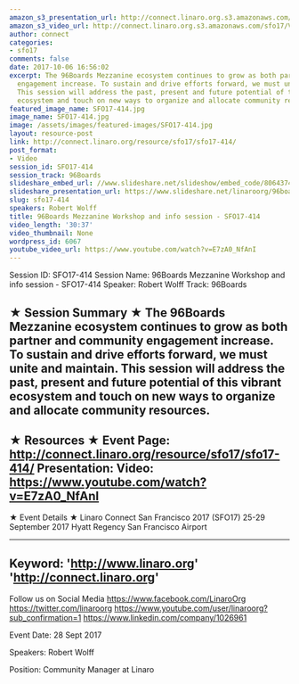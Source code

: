 ```yaml
---
amazon_s3_presentation_url: http://connect.linaro.org.s3.amazonaws.com/sfo17/Presentations/SFO17-414.pdf
amazon_s3_video_url: http://connect.linaro.org.s3.amazonaws.com/sfo17/Videos/SFO17-414%20-%2096Boards%20Mezzanine%20Workshop%20and%20info%20session.mp4
author: connect
categories:
- sfo17
comments: false
date: 2017-10-06 16:56:02
excerpt: The 96Boards Mezzanine ecosystem continues to grow as both partner and community
  engagement increase. To sustain and drive efforts forward, we must unite and maintain.
  This session will address the past, present and future potential of this vibrant
  ecosystem and touch on new ways to organize and allocate community resources.
featured_image_name: SFO17-414.jpg
image_name: SFO17-414.jpg
image: /assets/images/featured-images/SFO17-414.jpg
layout: resource-post
link: http://connect.linaro.org/resource/sfo17/sfo17-414/
post_format:
- Video
session_id: SFO17-414
session_track: 96Boards
slideshare_embed_url: //www.slideshare.net/slideshow/embed_code/80643748
slideshare_presentation_url: https://www.slideshare.net/linaroorg/96boards-mezzanine-workshop-and-info-session-sfo17414
slug: sfo17-414
speakers: Robert Wolff
title: 96Boards Mezzanine Workshop and info session - SFO17-414
video_length: '30:37'
video_thumbnail: None
wordpress_id: 6067
youtube_video_url: https://www.youtube.com/watch?v=E7zA0_NfAnI
---
```


Session ID: SFO17-414
Session Name: 96Boards Mezzanine Workshop and info session - SFO17-414
Speaker: Robert Wolff
Track: 96Boards

★ Session Summary ★
The 96Boards Mezzanine ecosystem continues to grow as both partner and community engagement increase. To sustain and drive efforts forward, we must unite and maintain. This session will address the past, present and future potential of this vibrant ecosystem and touch on new ways to organize and allocate community resources.
---------------------------------------------------
★ Resources ★
Event Page: http://connect.linaro.org/resource/sfo17/sfo17-414/
Presentation:
Video: https://www.youtube.com/watch?v=E7zA0_NfAnI
---------------------------------------------------

★ Event Details ★
Linaro Connect San Francisco 2017 (SFO17)
25-29 September 2017
Hyatt Regency San Francisco Airport

---------------------------------------------------
Keyword:
'http://www.linaro.org'
'http://connect.linaro.org'
---------------------------------------------------
Follow us on Social Media
https://www.facebook.com/LinaroOrg
https://twitter.com/linaroorg
https://www.youtube.com/user/linaroorg?sub_confirmation=1
https://www.linkedin.com/company/1026961

Event Date: 28 Sept 2017

Speakers: Robert Wolff

Position: Community Manager at Linaro
